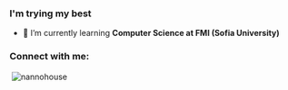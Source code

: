 <h3 align="left">I'm trying my best</h3>

- 🌱 I’m currently learning **Computer Science at FMI (Sofia University)**

<h3 align="left">Connect with me:</h3>
<p align="left">
</p>

<p>&nbsp;<img align="center" src="https://github-readme-stats.vercel.app/api?username=nannohouse&show_icons=true&locale=en" alt="nannohouse" /></p>
